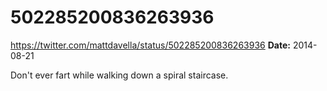 # 502285200836263936
https://twitter.com/mattdavella/status/502285200836263936
**Date:** 2014-08-21

Don't ever fart while walking down a spiral staircase.
